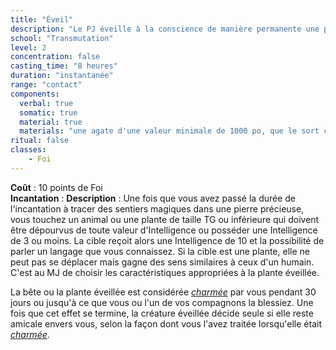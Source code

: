 ```yaml
---
title: "Éveil"
description: "Le PJ éveille à la conscience de manière permanente une plante ou un animal."
school: "Transmutation"
level: 2
concentration: false
casting_time: "8 heures"
duration: "instantanée"
range: "contact"
components:
  verbal: true
  somatic: true
  material: true
  materials: "une agate d'une valeur minimale de 1000 po, que le sort consomme"
ritual: false
classes:
    - Foi
---
```

**Coût** : 10 points de Foi  
**Incantation** : 
**Description** : Une fois que vous avez passé la durée de l'incantation à tracer des sentiers magiques dans une pierre précieuse, vous touchez un animal ou une plante de taille TG ou inférieure qui doivent être dépourvus de toute valeur d'Intelligence ou posséder une Intelligence de 3 ou moins. La cible reçoit alors une Intelligence de 10 et la possibilité de parler un langage que vous connaissez. Si la cible est une plante, elle ne peut pas se déplacer mais gagne des sens similaires à ceux d'un humain. C'est au MJ de choisir les caractéristiques appropriées à la plante éveillée.

La bête ou la plante éveillée est considérée [_charmée_](/gerer-la-sante-du-personnage/#charme) par vous pendant 30 jours ou jusqu'à ce que vous ou l'un de vos compagnons la blessiez. Une fois que cet effet se termine, la créature éveillée décide seule si elle reste amicale envers vous, selon la façon dont vous l'avez traitée lorsqu'elle était [_charmée_](/gerer-la-sante-du-personnage/#charme).
